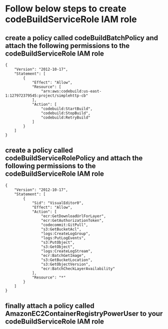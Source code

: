 # Follow below steps to create codeBuildServiceRole IAM role

## create a policy called codeBuildBatchPolicy and attach the following permissions to the codeBuildServiceRole IAM role

```
{
    "Version": "2012-10-17",
    "Statement": [
        {
            "Effect": "Allow",
            "Resource": [
                "arn:aws:codebuild:us-east-1:127972379545:project/simplehttp-cb"
            ],
            "Action": [
                "codebuild:StartBuild",
                "codebuild:StopBuild",
                "codebuild:RetryBuild"
            ]
        }
    ]
}
```

## create a policy called codeBuildServiceRolePolicy and attach the following permissions to the codeBuildServiceRole IAM role

```
{
    "Version": "2012-10-17",
    "Statement": [
        {
            "Sid": "VisualEditor0",
            "Effect": "Allow",
            "Action": [
                "ecr:GetDownloadUrlForLayer",
                "ecr:GetAuthorizationToken",
                "codecommit:GitPull",
                "s3:GetBucketAcl",
                "logs:CreateLogGroup",
                "logs:PutLogEvents",
                "s3:PutObject",
                "s3:GetObject",
                "logs:CreateLogStream",
                "ecr:BatchGetImage",
                "s3:GetBucketLocation",
                "s3:GetObjectVersion",
                "ecr:BatchCheckLayerAvailability"
            ],
            "Resource": "*"
        }
    ]
}
```

## finally attach a policy called AmazonEC2ContainerRegistryPowerUser to your codeBuildServiceRole IAM role